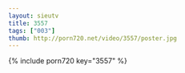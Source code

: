```yaml
--- 
layout: sieutv
title: 3557
tags: ["003"]
thumb: http://porn720.net/video/3557/poster.jpg
---
```

{% include porn720 key="3557" %} 

